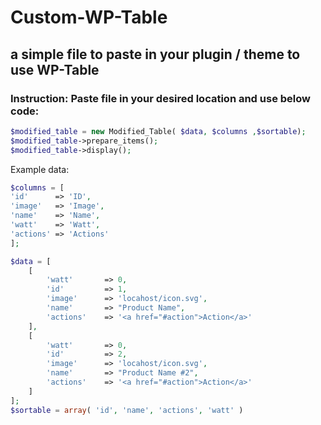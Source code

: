 # Custom-WP-Table

## a simple file to paste in your plugin / theme to use WP-Table

### **Instruction:** Paste file in your desired location and use below code:

```php
$modified_table = new Modified_Table( $data, $columns ,$sortable);
$modified_table->prepare_items();
$modified_table->display();
```

Example data:
```php
$columns = [
'id'      => 'ID',
'image'   => 'Image',
'name'    => 'Name',
'watt'    => 'Watt',
'actions' => 'Actions'
];  

$data = [
    [
        'watt'       => 0,
        'id'         => 1,
        'image'      => 'locahost/icon.svg',
        'name'       => "Product Name",
        'actions'    => '<a href="#action">Action</a>'
    ],
    [
        'watt'       => 0,
        'id'         => 2,
        'image'      => 'locahost/icon.svg',
        'name'       => "Product Name #2",
        'actions'    => '<a href="#action">Action</a>'
    ]
];
$sortable = array( 'id', 'name', 'actions', 'watt' )
```                                                    